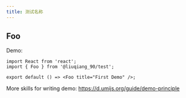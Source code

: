 ```yaml
---
title: 测试名称
---
```


## Foo

Demo:

```tsx
import React from 'react';
import { Foo } from '@liuqiang_90/test';

export default () => <Foo title="First Demo" />;
```

More skills for writing demo: https://d.umijs.org/guide/demo-principle
